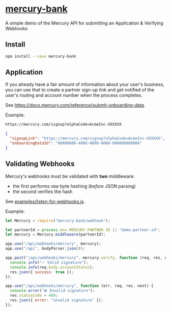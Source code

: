 # [mercury-bank](https://github.com/savvi-legal/mercury-bank.js)

A simple demo of the Mercury API for submitting an Application &amp; Verifying
Webhooks

## Install

```sh
npm install --save mercury-bank
```

## Application

If you already have a fair amount of information about your user's business, you
can use that to create a partner sign-up link and get notified of the user's
routing and account number when the process completes.

See <https://docs.mercury.com/reference/submit-onboarding-data>.

Example:

```txt
https://mercury.com/signup?alphaCode=AcmeInc-XXXXXX
```

```json
{
  "signupLink": "https://mercury.com/signup?alphaCode=AcmeInc-XXXXXX",
  "onboardingDataId": "00000000-4800-0000-0000-000000000000"
}
```

## Validating Webhooks

Mercury's webhooks must be validated with **two** middleware:

- the first performs _raw_ byte hashing (_before_ JSON parsing)
- the second verifies the hash

See [examples/listen-for-webhooks.js](/examples/listen-for-webhooks.js).

Example:

```js
let Mercury = require("mercury-bank/webhook");

let partnerId = process.env.MERCURY_PARTNER_ID || "demo-partner-id";
let mercury = Mercury.middleware(partnerId);

app.use("/api/webhooks/mercury", mercury);
app.use("/api", bodyParser.json());

app.post("/api/webhooks/mercury", mercury.verify, function (req, res, next) {
  console.info("✅ Valid signature");
  console.info(req.body.accountStatus);
  res.json({ success: true });
});

app.use("/api/webhooks/mercury", function (err, req, res, next) {
  console.error("❌ Invalid signature");
  res.statusCode = 400;
  res.json({ error: "invalid signature" });
});
```
